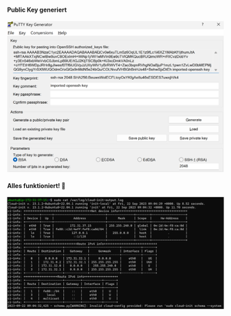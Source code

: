 #### Public Key generiert
![Alt text](image-1.png)

#### Alles funktioniert! 🤯
![Alt text](image.png)